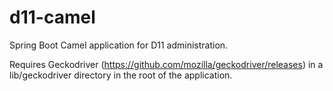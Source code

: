 # d11-camel
Spring Boot Camel application for D11 administration.

Requires Geckodriver (https://github.com/mozilla/geckodriver/releases) in a lib/geckodriver directory in the root of the application.
